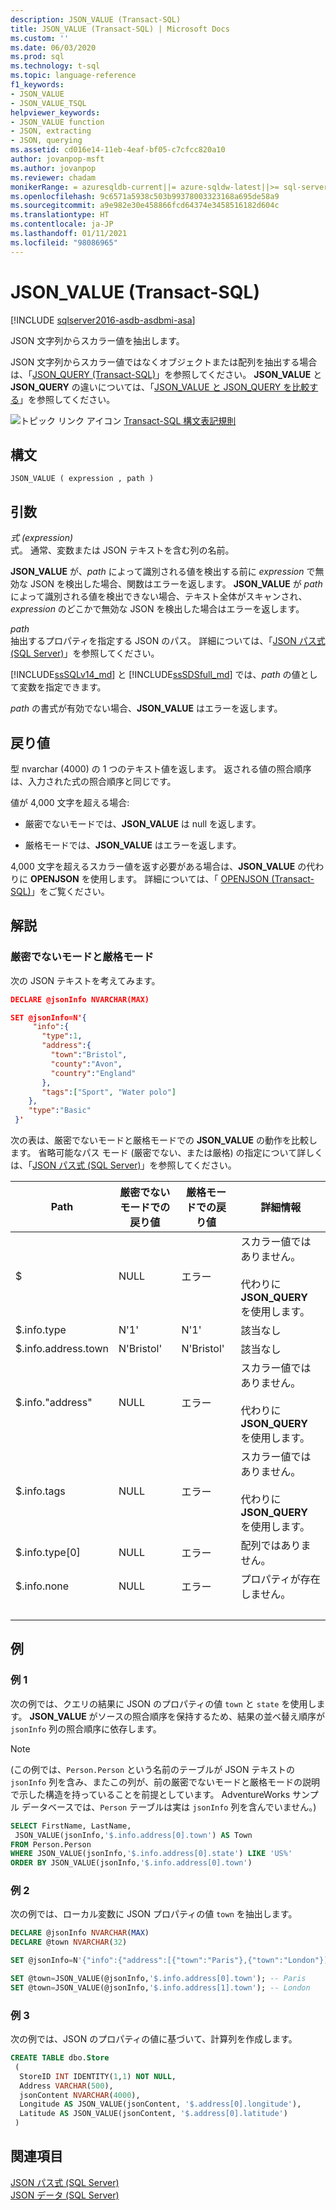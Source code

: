 ```yaml
---
description: JSON_VALUE (Transact-SQL)
title: JSON_VALUE (Transact-SQL) | Microsoft Docs
ms.custom: ''
ms.date: 06/03/2020
ms.prod: sql
ms.technology: t-sql
ms.topic: language-reference
f1_keywords:
- JSON_VALUE
- JSON_VALUE_TSQL
helpviewer_keywords:
- JSON_VALUE function
- JSON, extracting
- JSON, querying
ms.assetid: cd016e14-11eb-4eaf-bf05-c7cfcc820a10
author: jovanpop-msft
ms.author: jovanpop
ms.reviewer: chadam
monikerRange: = azuresqldb-current||= azure-sqldw-latest||>= sql-server-2016||>= sql-server-linux-2017
ms.openlocfilehash: 9c6571a5938c503b99378003323168a695de58a9
ms.sourcegitcommit: a9e982e30e458866fcd64374e3458516182d604c
ms.translationtype: HT
ms.contentlocale: ja-JP
ms.lasthandoff: 01/11/2021
ms.locfileid: "98086965"
---
```

# <a name="json_value-transact-sql"></a>JSON_VALUE (Transact-SQL)

[!INCLUDE [sqlserver2016-asdb-asdbmi-asa](../../includes/applies-to-version/sqlserver2016-asdb-asdbmi-asa.md)]

 JSON 文字列からスカラー値を抽出します。  
  
 JSON 文字列からスカラー値ではなくオブジェクトまたは配列を抽出する場合は、「[JSON_QUERY &#40;Transact-SQL&#41;](../../t-sql/functions/json-query-transact-sql.md)」を参照してください。 **JSON_VALUE** と **JSON_QUERY** の違いについては、「[JSON_VALUE と JSON_QUERY を比較する](../../relational-databases/json/validate-query-and-change-json-data-with-built-in-functions-sql-server.md#JSONCompare)」を参照してください。  
  
 ![トピック リンク アイコン](../../database-engine/configure-windows/media/topic-link.gif "トピック リンク アイコン") [Transact-SQL 構文表記規則](../../t-sql/language-elements/transact-sql-syntax-conventions-transact-sql.md)  
  
## <a name="syntax"></a>構文  
  
```syntaxsql
JSON_VALUE ( expression , path )  
```  
  
## <a name="arguments"></a>引数

 *式 (expression)*  
 式。 通常、変数または JSON テキストを含む列の名前。  

 **JSON_VALUE** が、*path* によって識別される値を検出する前に *expression* で無効な JSON を検出した場合、関数はエラーを返します。 **JSON_VALUE** が *path* によって識別される値を検出できない場合、テキスト全体がスキャンされ、*expression* のどこかで無効な JSON を検出した場合はエラーを返します。
  
 *path*  
 抽出するプロパティを指定する JSON のパス。 詳細については、「[JSON パス式 &#40;SQL Server&#41;](../../relational-databases/json/json-path-expressions-sql-server.md)」を参照してください。  

[!INCLUDE[ssSQLv14_md](../../includes/sssqlv14-md.md)] と [!INCLUDE[ssSDSfull_md](../../includes/sssdsfull-md.md)] では、*path* の値として変数を指定できます。
  
 *path* の書式が有効でない場合、**JSON_VALUE** はエラーを返します。  
  
## <a name="return-value"></a>戻り値

 型 nvarchar (4000) の 1 つのテキスト値を返します。 返される値の照合順序は、入力された式の照合順序と同じです。  
  
 値が 4,000 文字を超える場合:  
  
- 厳密でないモードでは、**JSON_VALUE** は null を返します。  
  
- 厳格モードでは、**JSON_VALUE** はエラーを返します。  
  
 4,000 文字を超えるスカラー値を返す必要がある場合は、**JSON_VALUE** の代わりに **OPENJSON** を使用します。 詳細については、「 [OPENJSON &#40;Transact-SQL&#41;](../../t-sql/functions/openjson-transact-sql.md)」をご覧ください。  
  
## <a name="remarks"></a>解説

### <a name="lax-mode-and-strict-mode"></a>厳密でないモードと厳格モード

 次の JSON テキストを考えてみます。  
  
```json  
DECLARE @jsonInfo NVARCHAR(MAX)

SET @jsonInfo=N'{  
     "info":{    
       "type":1,  
       "address":{    
         "town":"Bristol",  
         "county":"Avon",  
         "country":"England"  
       },  
       "tags":["Sport", "Water polo"]  
    },  
    "type":"Basic"  
 }'  
```  
  
 次の表は、厳密でないモードと厳格モードでの **JSON_VALUE** の動作を比較します。 省略可能なパス モード (厳密でない、または厳格) の指定について詳しくは、「[JSON パス式 &#40;SQL Server&#41;](../../relational-databases/json/json-path-expressions-sql-server.md)」を参照してください。  
  
|Path|厳密でないモードでの戻り値|厳格モードでの戻り値|詳細情報|  
|----------|------------------------------|---------------------------------|---------------|  
|$|NULL|エラー|スカラー値ではありません。<br /><br /> 代わりに **JSON_QUERY** を使用します。|  
|$.info.type|N'1'|N'1'|該当なし|  
|$.info.address.town|N'Bristol'|N'Bristol'|該当なし|  
|$.info."address"|NULL|エラー|スカラー値ではありません。<br /><br /> 代わりに **JSON_QUERY** を使用します。|  
|$.info.tags|NULL|エラー|スカラー値ではありません。<br /><br /> 代わりに **JSON_QUERY** を使用します。|  
|$.info.type[0]|NULL|エラー|配列ではありません。|  
|$.info.none|NULL|エラー|プロパティが存在しません。|  
| &nbsp; | &nbsp; | &nbsp; | &nbsp; |
  
## <a name="examples"></a>例  
  
### <a name="example-1"></a>例 1
 次の例では、クエリの結果に JSON のプロパティの値 `town` と `state` を使用します。 **JSON_VALUE** がソースの照合順序を保持するため、結果の並べ替え順序が `jsonInfo` 列の照合順序に依存します。 

> [!NOTE]
> (この例では、`Person.Person` という名前のテーブルが JSON テキストの `jsonInfo` 列を含み、またこの列が、前の厳密でないモードと厳格モードの説明で示した構造を持っていることを前提としています。 AdventureWorks サンプル データベースでは、`Person` テーブルは実は `jsonInfo` 列を含んでいません。)
  
```sql  
SELECT FirstName, LastName,
 JSON_VALUE(jsonInfo,'$.info.address[0].town') AS Town
FROM Person.Person
WHERE JSON_VALUE(jsonInfo,'$.info.address[0].state') LIKE 'US%'
ORDER BY JSON_VALUE(jsonInfo,'$.info.address[0].town')
```  
  
### <a name="example-2"></a>例 2
 次の例では、ローカル変数に JSON プロパティの値 `town` を抽出します。  
  
```sql
DECLARE @jsonInfo NVARCHAR(MAX)
DECLARE @town NVARCHAR(32)

SET @jsonInfo=N'{"info":{"address":[{"town":"Paris"},{"town":"London"}]}}';

SET @town=JSON_VALUE(@jsonInfo,'$.info.address[0].town'); -- Paris
SET @town=JSON_VALUE(@jsonInfo,'$.info.address[1].town'); -- London
```  
  
### <a name="example-3"></a>例 3
 次の例では、JSON のプロパティの値に基づいて、計算列を作成します。  
  
```sql  
CREATE TABLE dbo.Store
 (
  StoreID INT IDENTITY(1,1) NOT NULL,
  Address VARCHAR(500),
  jsonContent NVARCHAR(4000),
  Longitude AS JSON_VALUE(jsonContent, '$.address[0].longitude'),
  Latitude AS JSON_VALUE(jsonContent, '$.address[0].latitude')
 )
```  
  
## <a name="see-also"></a>関連項目
 [JSON パス式 &#40;SQL Server&#41;](../../relational-databases/json/json-path-expressions-sql-server.md)   
 [JSON データ &#40;SQL Server&#41;](../../relational-databases/json/json-data-sql-server.md)  
  
